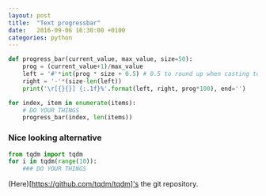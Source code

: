 ```yaml
---
layout: post
title:  "Text progressbar"
date:   2016-09-06 16:30:00 +0100
categories: python
---
```


```python
def progress_bar(current_value, max_value, size=50):
    prog = (current_value+1)/max_value
    left = '#'*int(prog * size + 0.5) # 0.5 to round up when casting to int
    right = '-'*(size-len(left))
    print('\r[{}{}] {:.1f}%'.format(left, right, prog*100), end='')
```


```python
for index, item in enumerate(items):
    # DO YOUR THINGS
    progress_bar(index, len(items))
```

### Nice looking alternative

```python
from tqdm import tqdm
for i in tqdm(range(10)):
    ### DO YOUR THINGS
```

(Here)[https://github.com/tqdm/tqdm]'s the git repository.
